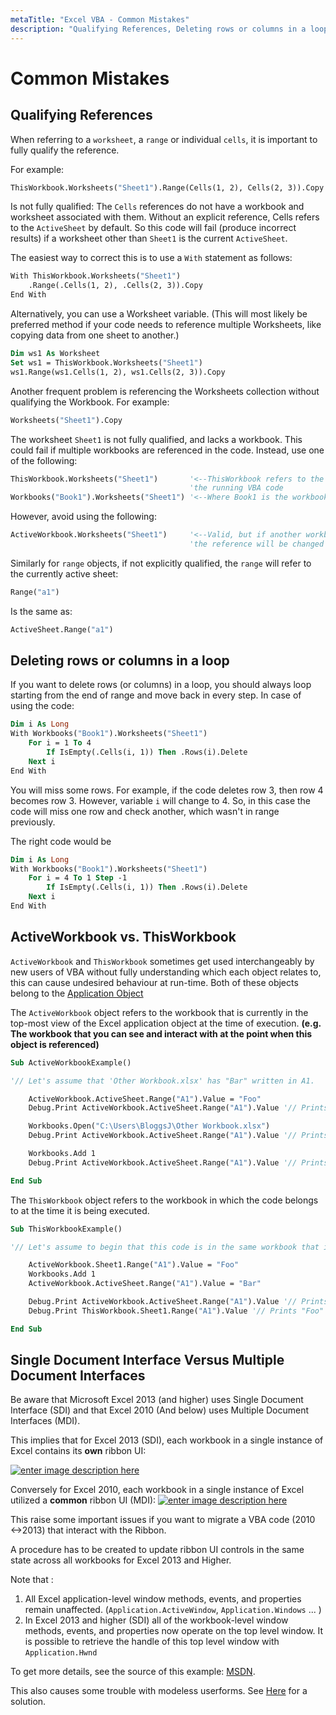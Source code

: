```yaml
---
metaTitle: "Excel VBA - Common Mistakes"
description: "Qualifying References, Deleting rows or columns in a loop, ActiveWorkbook vs. ThisWorkbook, Single Document Interface Versus Multiple Document Interfaces"
---
```


# Common Mistakes



## Qualifying References


When referring to a `worksheet`, a `range` or individual `cells`, it is important to fully qualify the reference.

For example:

```vb
ThisWorkbook.Worksheets("Sheet1").Range(Cells(1, 2), Cells(2, 3)).Copy

```

Is not fully qualified: The `Cells` references do not have a workbook and worksheet associated with them. Without an explicit reference, Cells refers to the `ActiveSheet` by default.  So this code will fail (produce incorrect results) if a worksheet other than `Sheet1` is the current `ActiveSheet`.

The easiest way to correct this is to use a `With` statement as follows:

```vb
With ThisWorkbook.Worksheets("Sheet1")
    .Range(.Cells(1, 2), .Cells(2, 3)).Copy
End With

```

Alternatively, you can use a Worksheet variable.  (This will most likely be preferred method if your code needs to reference multiple Worksheets, like copying data from one sheet to another.)

```vb
Dim ws1 As Worksheet
Set ws1 = ThisWorkbook.Worksheets("Sheet1")
ws1.Range(ws1.Cells(1, 2), ws1.Cells(2, 3)).Copy

```

Another frequent problem is referencing the Worksheets collection without qualifying the Workbook. For example:

```vb
Worksheets("Sheet1").Copy

```

The worksheet `Sheet1` is not fully qualified, and lacks a workbook. This could fail if multiple workbooks are referenced in the code. Instead, use one of the following:

```vb
ThisWorkbook.Worksheets("Sheet1")       '<--ThisWorkbook refers to the workbook containing 
                                        'the running VBA code
Workbooks("Book1").Worksheets("Sheet1") '<--Where Book1 is the workbook containing Sheet1

```

However, avoid using the following:

```vb
ActiveWorkbook.Worksheets("Sheet1")     '<--Valid, but if another workbook is activated
                                        'the reference will be changed

```

Similarly for `range` objects, if not explicitly qualified, the `range` will refer to the currently active sheet:

```vb
Range("a1")

```

Is the same as:

```vb
ActiveSheet.Range("a1")

```



## Deleting rows or columns in a loop


If you want to delete rows (or columns) in a loop, you should always loop starting from the end of range and move back in every step. In case of using the code:

```vb
Dim i As Long
With Workbooks("Book1").Worksheets("Sheet1")
    For i = 1 To 4
        If IsEmpty(.Cells(i, 1)) Then .Rows(i).Delete
    Next i
End With

```

You will miss some rows. For example, if the code deletes row 3, then row 4 becomes row 3. However, variable `i` will change to 4. So, in this case the code will miss one row and check another, which wasn't in range previously.

The right code would be

```vb
Dim i As Long
With Workbooks("Book1").Worksheets("Sheet1")
    For i = 4 To 1 Step -1
        If IsEmpty(.Cells(i, 1)) Then .Rows(i).Delete
    Next i
End With

```



## ActiveWorkbook vs. ThisWorkbook


`ActiveWorkbook` and `ThisWorkbook` sometimes get used interchangeably by new users of VBA without fully understanding which each object relates to, this can cause undesired behaviour at run-time. Both of these objects belong to the [Application Object](http://stackoverflow.com/documentation/excel-vba/5645/application-object)

The `ActiveWorkbook` object refers to the workbook that is currently in the top-most view of the Excel application object at the time of execution. **(e.g. The workbook that you can see and interact with at the point when this object is referenced)**

```vb
Sub ActiveWorkbookExample()

'// Let's assume that 'Other Workbook.xlsx' has "Bar" written in A1.

    ActiveWorkbook.ActiveSheet.Range("A1").Value = "Foo"
    Debug.Print ActiveWorkbook.ActiveSheet.Range("A1").Value '// Prints "Foo"

    Workbooks.Open("C:\Users\BloggsJ\Other Workbook.xlsx")
    Debug.Print ActiveWorkbook.ActiveSheet.Range("A1").Value '// Prints "Bar"

    Workbooks.Add 1
    Debug.Print ActiveWorkbook.ActiveSheet.Range("A1").Value '// Prints nothing

End Sub

```

The `ThisWorkbook` object refers to the workbook in which the code belongs to at the time it is being executed.

```vb
Sub ThisWorkbookExample()

'// Let's assume to begin that this code is in the same workbook that is currently active

    ActiveWorkbook.Sheet1.Range("A1").Value = "Foo"
    Workbooks.Add 1
    ActiveWorkbook.ActiveSheet.Range("A1").Value = "Bar"

    Debug.Print ActiveWorkbook.ActiveSheet.Range("A1").Value '// Prints "Bar"
    Debug.Print ThisWorkbook.Sheet1.Range("A1").Value '// Prints "Foo"

End Sub

```



## Single Document Interface Versus Multiple Document Interfaces


> 
<p>Be aware that Microsoft Excel 2013 (and higher) uses Single Document
Interface (SDI) and that Excel 2010 (And below) uses Multiple Document
Interfaces (MDI).</p>


This implies that for Excel 2013 (SDI), each workbook in a single instance of Excel contains its **own** ribbon UI:

[<img src="http://i.stack.imgur.com/VY2TA.jpg" alt="enter image description here" />](http://i.stack.imgur.com/VY2TA.jpg)

Conversely for Excel 2010,  each workbook in a single instance of Excel utilized a **common** ribbon UI (MDI):
[<img src="http://i.stack.imgur.com/I4Dv1.jpg" alt="enter image description here" />](http://i.stack.imgur.com/I4Dv1.jpg)

This raise some important issues if you want to migrate a VBA code (2010 <->2013) that interact with the Ribbon.

> 
<p>A procedure has to be created to update ribbon UI controls in the same
state across all workbooks for Excel 2013 and Higher.</p>


Note that :

1. All Excel application-level window methods, events, and properties remain unaffected. (`Application.ActiveWindow`, `Application.Windows` ... )
1. In Excel 2013 and higher (SDI) all of the workbook-level window methods, events, and properties now operate on the top level window. It is possible to retrieve the handle of this top level window with `Application.Hwnd`

To get more details, see the source of this example:  [MSDN](https://msdn.microsoft.com/fr-fr/library/office/dn251093.aspx).

This also causes some trouble with modeless userforms. See [Here](http://www.jkp-ads.com/Articles/keepuserformontop.asp) for a solution.

